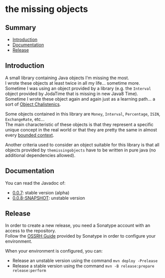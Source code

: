 the missing objects
=====================

Summary
---------

  * [Introduction](#introduction)
  * [Documentation](#documentation)
  * [Release](#release)


<a name="introduction" />Introduction
---------------------------------------

A small library containing Java objects I'm missing the most.  
I wrote these objects at least twice in all my life... sometime more.  
Sometime I was using an object provided by a library (e.g. the `Interval` object provided by JodaTime that is missing in new Java8 Time).  
Sometime I wrote these object again and again just as a learning path... a sort of [Object Chalistenics](https://pragprog.com/book/twa/thoughtworks-anthology).

Some objects contained in this library are `Money`, `Interval`, `Percentage`, `ISIN`, `ExchangeRate`, etc...  
The main characteristic of these objects is that they represent a specific unique concept 
in the real world or that they are pretty the same in almost every [bounded context](https://martinfowler.com/bliki/BoundedContext.html).

Another criteria used to consider an object suitable for this library is that all objects provided by `themissingobjects` have to be written in pure java (no additional dependencies allowed).


<a name="documentation" />Documentation
-----------------------------------------

You can read the Javadoc of:

  * [0.0.7](https://oss.sonatype.org/service/local/repositories/releases/archive/com/github/sixro/themissingobjects/0.0.7/themissingobjects-0.0.7-javadoc.jar/!/index.html): stable version (alpha)
  * [0.0.8-SNAPSHOT](https://oss.sonatype.org/service/local/repositories/snapshots/archive/com/github/sixro/themissingobjects/0.0.8-SNAPSHOT/themissingobjects-0.0.8-20200324.212928-1-javadoc.jar/!/index.html): unstable version


<a name="release" />Release
-----------------------------

In order to create a new release, you need a Sonatype account with an access to the repository.  
Follow the [OSSRH Guide](https://central.sonatype.org/pages/ossrh-guide.html) provided by Sonatype in order to configure your environment.  

When your environment is configured, you can:

  * Release an unstable version using the command `mvn deploy -Prelease`
  * Release a stable version using the command `mvn -B release:prepare release:perform`

